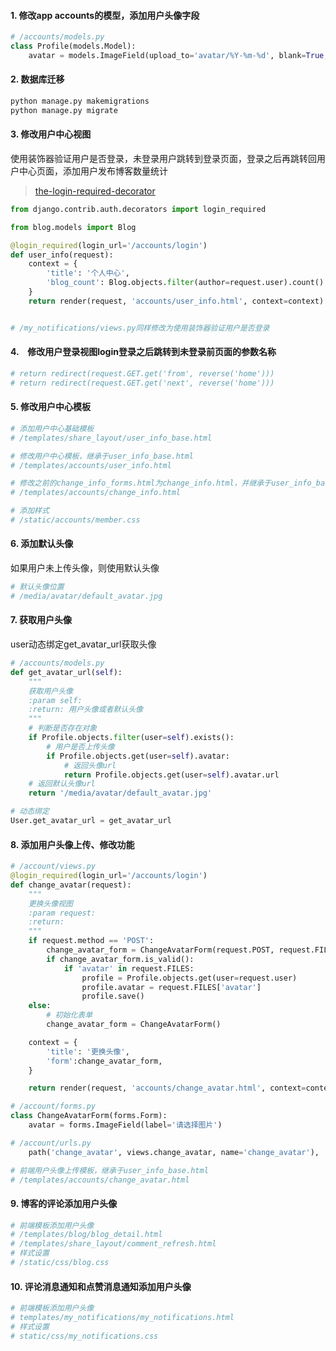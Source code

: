 #### 1. 修改app accounts的模型，添加用户头像字段
```python
# /accounts/models.py
class Profile(models.Model):
    avatar = models.ImageField(upload_to='avatar/%Y-%m-%d', blank=True, verbose_name='用户头像')
```
#### 2. 数据库迁移
```python
python manage.py makemigrations
python manage.py migrate
```

#### 3. 修改用户中心视图
使用装饰器验证用户是否登录，未登录用户跳转到登录页面，登录之后再跳转回用户中心页面，添加用户发布博客数量统计
> [the-login-required-decorator](https://docs.djangoproject.com/en/2.2/topics/auth/default/#the-login-required-decorator)
```python
from django.contrib.auth.decorators import login_required

from blog.models import Blog

@login_required(login_url='/accounts/login')
def user_info(request):
    context = {
        'title': '个人中心',
        'blog_count': Blog.objects.filter(author=request.user).count()
    }
    return render(request, 'accounts/user_info.html', context=context)


# /my_notifications/views.py同样修改为使用装饰器验证用户是否登录
```

#### 4.　修改用户登录视图login登录之后跳转到未登录前页面的参数名称
```python
# return redirect(request.GET.get('from', reverse('home')))
# return redirect(request.GET.get('next', reverse('home')))
```
#### 5. 修改用户中心模板
```python
# 添加用户中心基础模板
# /templates/share_layout/user_info_base.html

# 修改用户中心模板，继承于user_info_base.html
# /templates/accounts/user_info.html

# 修改之前的change_info_forms.html为change_info.html，并继承于user_info_base.html
# /templates/accounts/change_info.html

# 添加样式
# /static/accounts/member.css
```

#### 6. 添加默认头像
如果用户未上传头像，则使用默认头像
```python
# 默认头像位置
# /media/avatar/default_avatar.jpg
```

#### 7. 获取用户头像
user动态绑定get_avatar_url获取头像
```python
# /accounts/models.py
def get_avatar_url(self):
    """
    获取用户头像
    :param self:
    :return: 用户头像或者默认头像
    """
    # 判断是否存在对象
    if Profile.objects.filter(user=self).exists():
        # 用户是否上传头像
        if Profile.objects.get(user=self).avatar:
            # 返回头像url
            return Profile.objects.get(user=self).avatar.url
    # 返回默认头像url
    return '/media/avatar/default_avatar.jpg'

# 动态绑定
User.get_avatar_url = get_avatar_url
```

#### 8. 添加用户头像上传、修改功能
```python
# /account/views.py
@login_required(login_url='/accounts/login')
def change_avatar(request):
    """
    更换头像视图
    :param request:
    :return:
    """
    if request.method == 'POST':
        change_avatar_form = ChangeAvatarForm(request.POST, request.FILES)
        if change_avatar_form.is_valid():
            if 'avatar' in request.FILES:
                profile = Profile.objects.get(user=request.user)
                profile.avatar = request.FILES['avatar']
                profile.save()
    else:
        # 初始化表单
        change_avatar_form = ChangeAvatarForm()

    context = {
        'title': '更换头像',
        'form':change_avatar_form,
    }

    return render(request, 'accounts/change_avatar.html', context=context)

# /account/forms.py
class ChangeAvatarForm(forms.Form):
    avatar = forms.ImageField(label='请选择图片')

# /account/urls.py
    path('change_avatar', views.change_avatar, name='change_avatar'),

# 前端用户头像上传模板，继承于user_info_base.html
# /templates/accounts/change_avatar.html
```

#### 9. 博客的评论添加用户头像
```python
# 前端模板添加用户头像
# /templates/blog/blog_detail.html
# /templates/share_layout/comment_refresh.html
# 样式设置
# /static/css/blog.css
```

#### 10. 评论消息通知和点赞消息通知添加用户头像
```python
# 前端模板添加用户头像
# templates/my_notifications/my_notifications.html
# 样式设置
# static/css/my_notifications.css
```